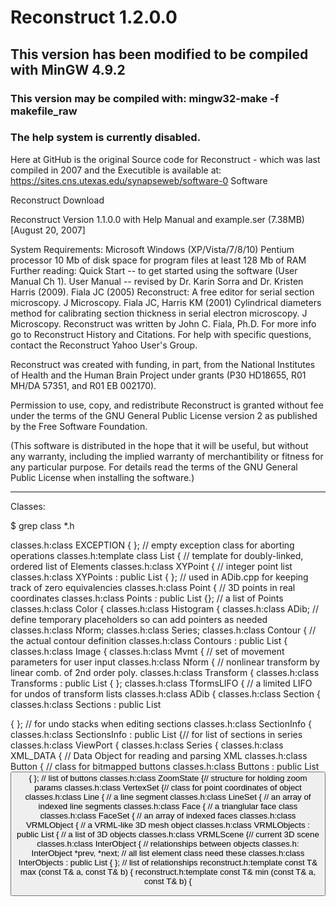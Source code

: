 # Reconstruct 1.2.0.0

## This version has been modified to be compiled with MinGW 4.9.2
### This version may be compiled with:  mingw32-make -f makefile_raw
### The help system is currently disabled.

Here at GitHub is the original Source code for Reconstruct - which was last compiled in 2007 and the
Executible is available at: https://sites.cns.utexas.edu/synapseweb/software-0
Software

Reconstruct Download

Reconstruct Version 1.1.0.0
 with Help Manual and example.ser (7.38MB)
 [August 20, 2007]


System Requirements:
Microsoft Windows (XP/Vista/7/8/10)
Pentium processor
10 Mb of disk space for program files
at least 128 Mb of RAM
Further reading:
Quick Start -- to get started using the software (User Manual Ch 1).
User Manual -- revised by Dr. Karin Sorra and Dr. Kristen Harris (2009).
Fiala JC (2005) Reconstruct: A free editor for serial section microscopy. J Microscopy.
Fiala JC, Harris KM (2001) Cylindrical diameters method for calibrating section thickness in serial electron microscopy. J Microscopy.
Reconstruct was written by John C. Fiala, Ph.D.
For more info go to Reconstruct History and Citations.
For help with specific questions, contact the Reconstruct Yahoo User's Group.

Reconstruct was created with funding, in part, from the National Institutes of Health and the Human Brain Project under grants (P30 HD18655, R01 MH/DA 57351, and R01 EB 002170).

Permission to use, copy, and redistribute Reconstruct is granted without fee under the terms of the GNU General Public License version 2 as published by the Free Software Foundation.

(This software is distributed in the hope that it will be useful, but without any warranty, including the implied warranty of merchantibility or fitness for any particular purpose. For details read the terms of the GNU General Public License when installing the software.)

---------

Classes:

$ grep class *.h

classes.h:class EXCEPTION { }; // empty exception class for aborting operations
classes.h:template <class Element> class List { // template for doubly-linked, ordered list of Elements
classes.h:class XYPoint { // integer point list
classes.h:class XYPoints : public List<XYPoint> { }; // used in ADib.cpp for keeping track of zero equivalencies
classes.h:class Point { // 3D points in real coordinates
classes.h:class Points : public List<Point> {}; // a list of Points
classes.h:class Color {
classes.h:class Histogram {
classes.h:class ADib; // define temporary placeholders so can add pointers as needed
classes.h:class Nform;
classes.h:class Series;
classes.h:class Contour { // the actual contour definition
classes.h:class Contours : public List<Contour> {
classes.h:class Image {
classes.h:class Mvmt { // set of movement parameters for user input
classes.h:class Nform { // nonlinear transform by linear comb. of 2nd order poly.
classes.h:class Transform {
classes.h:class Transforms : public List<Transform> { };
classes.h:class TformsLIFO { // a limited LIFO for undos of transform lists
classes.h:class ADib {
classes.h:class Section {
classes.h:class Sections : public List<Section> { }; // for undo stacks when editing sections
classes.h:class SectionInfo {
classes.h:class SectionsInfo : public List<SectionInfo> {// for list of sections in series
classes.h:class ViewPort {
classes.h:class Series {
classes.h:class XML_DATA { // Data Object for reading and parsing XML
classes.h:class Button { // class for bitmapped buttons
classes.h:class Buttons : public List<Button> { }; // list of buttons
classes.h:class ZoomState {// structure for holding zoom params
classes.h:class VertexSet {// class for point coordinates of object
classes.h:class Line { // a line segment
classes.h:class LineSet { // an array of indexed line segments
classes.h:class Face { // a trianglular face class
classes.h:class FaceSet { // an array of indexed faces
classes.h:class VRMLObject { // a VRML-like 3D mesh object
classes.h:class VRMLObjects : public List<VRMLObject> { // a list of 3D objects
classes.h:class VRMLScene {// current 3D scene
classes.h:class InterObject { // relationships between objects
classes.h: InterObject *prev, *next; // all list element class need these
classes.h:class InterObjects : public List<InterObject> { }; // list of relationships
reconstruct.h:template <class T> const T& max (const T& a, const T& b) {
reconstruct.h:template <class T> const T& min (const T& a, const T& b) {
